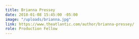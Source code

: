 ```yaml
---
title: Brianna Pressey
date: 2018-01-08 15:45:00 -05:00
image: "/uploads/brianna.jpg"
link: https://www.theatlantic.com/author/brianna-pressey/
role: Production Fellow
---
```


